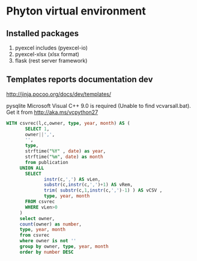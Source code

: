 # Phyton virtual environment #

## Installed packages ##

1. pyexcel includes (pyexcel-io)
2. pyexcel-xlsx (xlsx format)
3. flask (rest server framework)


## Templates reports documentation dev
<http://jinja.pocoo.org/docs/dev/templates/>

pysqlite
Microsoft Visual C++ 9.0 is required (Unable to find vcvarsall.bat). Get it from http://aka.ms/vcpython27

```sql
WITH csvrec(l,c,owner, type, year, month) AS (
       SELECT 1,
       owner||',',        
       '',
       type,       
       strftime("%Y" , date) as year,
       strftime("%m", date) as month       
       from publication
     UNION ALL
       SELECT  
              instr(c,',') AS vLen,  
              substr(c,instr(c,',')+1) AS vRem,               
              trim( substr(c,1,instr(c,',')-1) ) AS vCSV ,              
              type, year, month
       FROM csvrec
       WHERE vLen>0
     )      
     select owner,
     count(owner) as number,
     type, year, month
     from csvrec
     where owner is not ''
     group by owner, type, year, month
     order by number DESC
```
